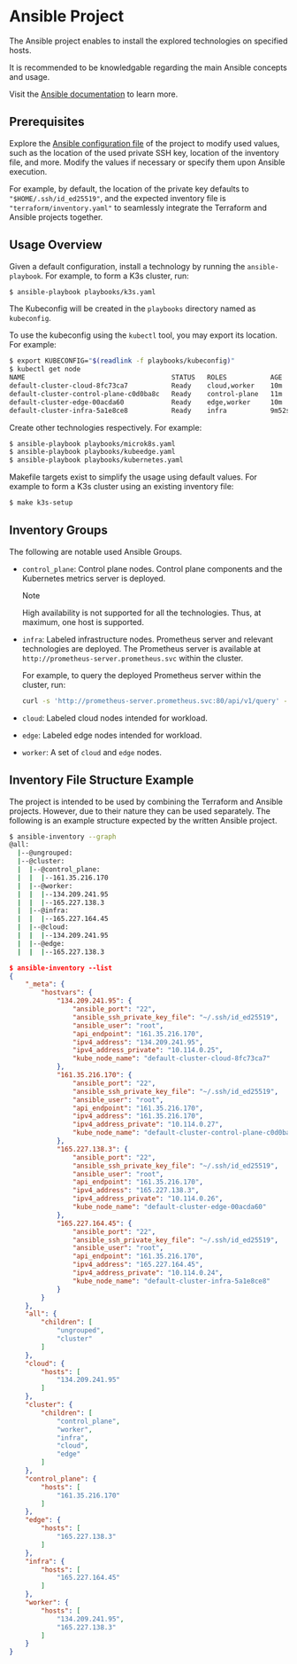 # Ansible Project

The Ansible project enables to install the explored technologies on specified hosts.

It is recommended to be knowledgable regarding the main Ansible concepts and usage.

Visit the [Ansible documentation](https://docs.ansible.com/) to learn more.

## Prerequisites

Explore the [Ansible configuration file](../ansible.cfg) of the project to modify used
values, such as the location of the used private SSH key, location of the inventory file,
and more. Modify the values if necessary or specify them upon Ansible execution.

For example, by default, the location of the private key defaults to
`"$HOME/.ssh/id_ed25519"`, and the expected inventory file is `"terraform/inventory.yaml"`
to seamlessly integrate the Terraform and Ansible projects together.

## Usage Overview

Given a default configuration, install a technology by running the `ansible-playbook`. For example, to form a K3s cluster, run:

```sh
$ ansible-playbook playbooks/k3s.yaml 
```

The Kubeconfig will be created in the `playbooks` directory named as `kubeconfig`.

To use the kubeconfig using the `kubectl` tool, you may export its location. For example:

```sh
$ export KUBECONFIG="$(readlink -f playbooks/kubeconfig)"
$ kubectl get node
NAME                                     STATUS   ROLES           AGE     VERSION
default-cluster-cloud-8fc73ca7           Ready    cloud,worker    10m     v1.29.15
default-cluster-control-plane-c0d0ba8c   Ready    control-plane   11m     v1.29.15
default-cluster-edge-00acda60            Ready    edge,worker     10m     v1.29.15
default-cluster-infra-5a1e8ce8           Ready    infra           9m52s   v1.29.15
```

Create other technologies respectively. For example:

```sh
$ ansible-playbook playbooks/microk8s.yaml 
$ ansible-playbook playbooks/kubeedge.yaml 
$ ansible-playbook playbooks/kubernetes.yaml 
```

Makefile targets exist to simplify the usage using default values. For example to form a K3s cluster using an existing inventory file:

```sh
$ make k3s-setup
```

## Inventory Groups

The following are notable used Ansible Groups.

- `control_plane`: Control plane nodes. Control plane components and the Kubernetes metrics server is deployed.
  > [!NOTE]  
  > High availability is not supported for all the technologies. Thus, at maximum, one host is supported.
- `infra`: Labeled infrastructure nodes. Prometheus server and relevant technologies are deployed. The Prometheus server is available at `http://prometheus-server.prometheus.svc` within the cluster.

  For example, to query the deployed Prometheus server within the cluster, run:

  ```sh
  curl -s 'http://prometheus-server.prometheus.svc:80/api/v1/query' --data-urlencode "query=$QUERY"
  ```

- `cloud`: Labeled cloud nodes intended for workload.
- `edge`: Labeled edge nodes intended for workload.
- `worker`: A set of `cloud` and `edge` nodes.

## Inventory File Structure Example

The project is intended to be used by combining the Terraform and Ansible projects. However, due to their nature they can be used separately. The following is an example structure expected by the written Ansible project.

```sh
$ ansible-inventory --graph
@all:
  |--@ungrouped:
  |--@cluster:
  |  |--@control_plane:
  |  |  |--161.35.216.170
  |  |--@worker:
  |  |  |--134.209.241.95
  |  |  |--165.227.138.3
  |  |--@infra:
  |  |  |--165.227.164.45
  |  |--@cloud:
  |  |  |--134.209.241.95
  |  |--@edge:
  |  |  |--165.227.138.3
```

```json
$ ansible-inventory --list
{
    "_meta": {
        "hostvars": {
            "134.209.241.95": {
                "ansible_port": "22",
                "ansible_ssh_private_key_file": "~/.ssh/id_ed25519",
                "ansible_user": "root",
                "api_endpoint": "161.35.216.170",
                "ipv4_address": "134.209.241.95",
                "ipv4_address_private": "10.114.0.25",
                "kube_node_name": "default-cluster-cloud-8fc73ca7"
            },
            "161.35.216.170": {
                "ansible_port": "22",
                "ansible_ssh_private_key_file": "~/.ssh/id_ed25519",
                "ansible_user": "root",
                "api_endpoint": "161.35.216.170",
                "ipv4_address": "161.35.216.170",
                "ipv4_address_private": "10.114.0.27",
                "kube_node_name": "default-cluster-control-plane-c0d0ba8c"
            },
            "165.227.138.3": {
                "ansible_port": "22",
                "ansible_ssh_private_key_file": "~/.ssh/id_ed25519",
                "ansible_user": "root",
                "api_endpoint": "161.35.216.170",
                "ipv4_address": "165.227.138.3",
                "ipv4_address_private": "10.114.0.26",
                "kube_node_name": "default-cluster-edge-00acda60"
            },
            "165.227.164.45": {
                "ansible_port": "22",
                "ansible_ssh_private_key_file": "~/.ssh/id_ed25519",
                "ansible_user": "root",
                "api_endpoint": "161.35.216.170",
                "ipv4_address": "165.227.164.45",
                "ipv4_address_private": "10.114.0.24",
                "kube_node_name": "default-cluster-infra-5a1e8ce8"
            }
        }
    },
    "all": {
        "children": [
            "ungrouped",
            "cluster"
        ]
    },
    "cloud": {
        "hosts": [
            "134.209.241.95"
        ]
    },
    "cluster": {
        "children": [
            "control_plane",
            "worker",
            "infra",
            "cloud",
            "edge"
        ]
    },
    "control_plane": {
        "hosts": [
            "161.35.216.170"
        ]
    },
    "edge": {
        "hosts": [
            "165.227.138.3"
        ]
    },
    "infra": {
        "hosts": [
            "165.227.164.45"
        ]
    },
    "worker": {
        "hosts": [
            "134.209.241.95",
            "165.227.138.3"
        ]
    }
}
```
